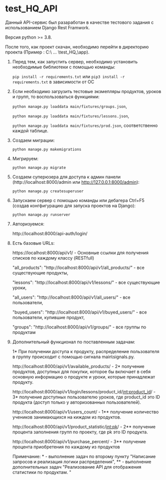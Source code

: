 # test_HQ_API

Данный API-сервис был разаработан в качестве тестового задания с использованием Django Rest Framwork.

Версия python >= 3.8.

После того, как проект скачан, необходимо перейти в директорию проекта (Пример : C:\ ... \test_HQ_\app).


1) Перед тем, как запустить сервер, необходимо установить необходимые библиотеки с помощью команды:

    `pip install -r requirements.txt`
	или
	`pip3 install -r requirements.txt` в зависимости от ОС


2) Если необходимо загрузить тестовые экзмепляры продуктов, уроков и групп, то воспользоваться функциями:

    `python manage.py loaddata main/fixtures/groups.json`,

    `python manage.py loaddata main/fixtures/lessons.json`,

    `python manage.py loaddata main/fixtures/prod.json`, соответственно каждой таблице.


3) Создаем миграции:

    `python manage.py makemigrations`


3) Мигрируем:

    `python manage.py migrate`


4) Создаем суперюзера для доступа к админ панели (http://localhost:8000/admin или http://127.0.0.1:8000/admin):

    `python manage.py createsuperuser`


5) Запускаем сервер с помощью команды или дебагера Ctrl+F5 (создав конгфигурацию для запуска проектов на Django):

    `python manage.py runserver`


6) Авторизуемся:

    http://localhost:8000/api-auth/login/


7) Есть базовые URLs:

    https://localhost:8000/api/v1/ - Основные ссылки для получения списков по каждому классу (RESTfull)

    "all_products": "http://localhost:8000/api/v1/all_products/" - все существующие продукты,

    "lessons": "http://localhost:8000/api/v1/lessons/" - все существующие уроки,

    "all_users": "http://localhost:8000/api/v1/all_users/" - все пользователи,

    "buyed_users": "http://localhost:8000/api/v1/buyed_users/" - все пользователи, купившие продукт,

    "groups": "http://localhost:8000/api/v1/groups/" - все группы по продуктам

8) Дополнительный функционал по поставленным задачам:


    1* При получении доступа к продукту, распределение пользователя в группу происходит с помощью сигнала main\signals.py.

    http://localhost:8000/api/v1/available_products/ - 2* получение продуктов, доступных для покупки, которое бы включает в себя основную информацию о продукте и уроки, которые принадлежат продукту.

    http://localhost:8000/api/v1/login/lessons/product_id/<int:product_id>/ - 3* получение доступных пользователю уроков, где product_id это ID продукта
    (доступ только у авторизованных пользователей).

    http://localhost:8000/api/v1/users_count/ - 1** получение количество учеников занимающихся на киждом из продуктов.

    http://localhost:8000/api/v1/product_statistic/<int:pk>/ - 2** получение процента заполнения групп по проекту, где pk это ID продукта.

    http://localhost:8000/api/v1/purchase_percent/ - 3** получение процента приобретения по каждому из продуктов

    
    Примечание: * - выполнение задач по второму пункту "Написание запросов и реализация логики распределения",
    ** - выполнение дополнительных задач "Реализование API для отображения статистики по продуктам. "